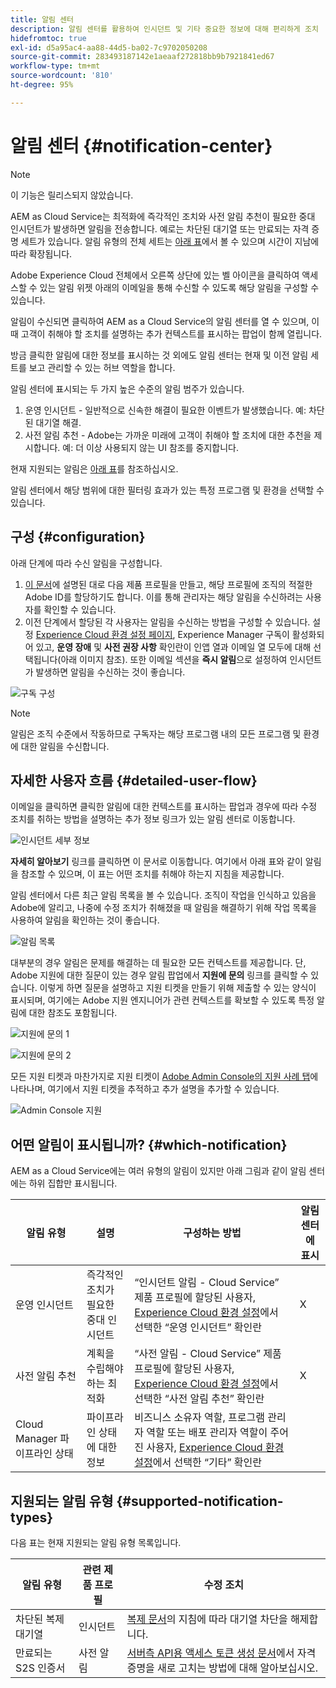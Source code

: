 ```yaml
---
title: 알림 센터
description: 알림 센터를 활용하여 인시던트 및 기타 중요한 정보에 대해 편리하게 조치
hidefromtoc: true
exl-id: d5a95ac4-aa88-44d5-ba02-7c9702050208
source-git-commit: 283493187142e1aeaaf272818bb9b7921841ed67
workflow-type: tm+mt
source-wordcount: '810'
ht-degree: 95%

---
```


# 알림 센터 {#notification-center}

>[!NOTE]
>이 기능은 릴리스되지 않았습니다.

AEM as Cloud Service는 최적화에 즉각적인 조치와 사전 알림 추천이 필요한 중대 인시던트가 발생하면 알림을 전송합니다. 예로는 차단된 대기열 또는 만료되는 자격 증명 세트가 있습니다. 알림 유형의 전체 세트는 [아래 표](#supported-notification-types)에서 볼 수 있으며 시간이 지남에 따라 확장됩니다.

Adobe Experience Cloud 전체에서 오른쪽 상단에 있는 벨 아이콘을 클릭하여 액세스할 수 있는 알림 위젯 아래의 이메일을 통해 수신할 수 있도록 해당 알림을 구성할 수 있습니다.

알림이 수신되면 클릭하여 AEM as a Cloud Service의 알림 센터를 열 수 있으며, 이때 고객이 취해야 할 조치를 설명하는 추가 컨텍스트를 표시하는 팝업이 함께 열립니다.

방금 클릭한 알림에 대한 정보를 표시하는 것 외에도 알림 센터는 현재 및 이전 알림 세트를 보고 관리할 수 있는 허브 역할을 합니다. <!-- It can be accessed directly at the url TBD (Alexandru: I'm intentionally keeping it TBD for now so customers don't find it) -->

알림 센터에 표시되는 두 가지 높은 수준의 알림 범주가 있습니다.

1. 운영 인시던트 - 일반적으로 신속한 해결이 필요한 이벤트가 발생했습니다. 예: 차단된 대기열 해결.
1. 사전 알림 추천 - Adobe는 가까운 미래에 고객이 취해야 할 조치에 대한 추천을 제시합니다. 예: 더 이상 사용되지 않는 UI 참조를 중지합니다.

현재 지원되는 알림은 [아래 표](#supported-notification-types)를 참조하십시오.

알림 센터에서 해당 범위에 대한 필터링 효과가 있는 특정 프로그램 및 환경을 선택할 수 있습니다.

## 구성 {#configuration}

아래 단계에 따라 수신 알림을 구성합니다.

1. [이 문서](/help/journey-onboarding/notification-profiles.md)에 설명된 대로 다음 제품 프로필을 만들고, 해당 프로필에 조직의 적절한 Adobe ID를 할당하기도 합니다. 이를 통해 관리자는 해당 알림을 수신하려는 사용자를 확인할 수 있습니다.
1. 이전 단계에서 할당된 각 사용자는 알림을 수신하는 방법을 구성할 수 있습니다. 설정 [Experience Cloud 환경 설정 페이지](https://experience.adobe.com/preferences/notification-section), Experience Manager 구독이 활성화되어 있고, **운영 장애** 및 **사전 권장 사항** 확인란이 인앱 열과 이메일 열 모두에 대해 선택됩니다(아래 이미지 참조). 또한 이메일 섹션을 **즉시 알림**&#x200B;으로 설정하여 인시던트가 발생하면 알림을 수신하는 것이 좋습니다.

![구독 구성](/help/operations/assets/configure-subscriptions.png)

>[!NOTE]
>알림은 조직 수준에서 작동하므로 구독자는 해당 프로그램 내의 모든 프로그램 및 환경에 대한 알림을 수신합니다.

## 자세한 사용자 흐름 {#detailed-user-flow}

이메일을 클릭하면 클릭한 알림에 대한 컨텍스트를 표시하는 팝업과 경우에 따라 수정 조치를 취하는 방법을 설명하는 추가 정보 링크가 있는 알림 센터로 이동합니다.

![인시던트 세부 정보](/help/operations/assets/incident-details.png)

**자세히 알아보기** 링크를 클릭하면 이 문서로 이동합니다. 여기에서 아래 표와 같이 알림을 참조할 수 있으며, 이 표는 어떤 조치를 취해야 하는지 지침을 제공합니다.

알림 센터에서 다른 최근 알림 목록을 볼 수 있습니다. 조직이 작업을 인식하고 있음을 Adobe에 알리고, 나중에 수정 조치가 취해졌을 때 알림을 해결하기 위해 작업 목록을 사용하여 알림을 확인하는 것이 좋습니다.

![알림 목록](/help/operations/assets/notification-list.png)

대부분의 경우 알림은 문제를 해결하는 데 필요한 모든 컨텍스트를 제공합니다. 단, Adobe 지원에 대한 질문이 있는 경우 알림 팝업에서 **지원에 문의** 링크를 클릭할 수 있습니다. 이렇게 하면 질문을 설명하고 지원 티켓을 만들기 위해 제출할 수 있는 양식이 표시되며, 여기에는 Adobe 지원 엔지니어가 관련 컨텍스트를 확보할 수 있도록 특정 알림에 대한 참조도 포함됩니다.

![지원에 문의 1](/help/operations/assets/contact-support1.png)

![지원에 문의 2](/help/operations/assets/contact-support2.png)

모든 지원 티켓과 마찬가지로 지원 티켓이 [Adobe Admin Console의 지원 사례 탭](https://helpx.adobe.com/enterprise/using/support-for-enterprise.html)에 나타나며, 여기에서 지원 티켓을 추적하고 추가 설명을 추가할 수 있습니다.

![Admin Console 지원](/help/operations/assets/admin-console-support.png)

## 어떤 알림이 표시됩니까? {#which-notification}

AEM as a Cloud Service에는 여러 유형의 알림이 있지만 아래 그림과 같이 알림 센터에는 하위 집합만 표시됩니다.

| 알림 유형 | 설명 | 구성하는 방법 | 알림 센터에 표시 |
|---|---|---|---|
| 운영 인시던트 | 즉각적인 조치가 필요한 중대 인시던트 | “인시던트 알림 - Cloud Service” 제품 프로필에 할당된 사용자, [Experience Cloud 환경 설정](https://experience.adobe.com/preferences)에서 선택한 “운영 인시던트” 확인란 | X |
| 사전 알림 추천 | 계획을 수립해야 하는 최적화 | “사전 알림 - Cloud Service” 제품 프로필에 할당된 사용자, [Experience Cloud 환경 설정](https://experience.adobe.com/preferences)에서 선택한 “사전 알림 추천” 확인란 | X |
| Cloud Manager 파이프라인 상태 | 파이프라인 상태에 대한 정보 | 비즈니스 소유자 역할, 프로그램 관리자 역할 또는 배포 관리자 역할이 주어진 사용자, [Experience Cloud 환경 설정](https://experience.adobe.com/preferences)에서 선택한 “기타” 확인란 |  |

## 지원되는 알림 유형 {#supported-notification-types}

다음 표는 현재 지원되는 알림 유형 목록입니다.

| 알림 유형 | 관련 제품 프로필 | 수정 조치 |
|---|---|---|
| 차단된 복제 대기열 | 인시던트 | [복제 문서](/help/operations/replication.md#troubleshooting)의 지침에 따라 대기열 차단을 해제합니다. |
| 만료되는 S2S 인증서 | 사전 알림 | [서버측 API용 액세스 토큰 생성 문서](/help/implementing/developing/introduction/generating-access-tokens-for-server-side-apis.md#refresh-credentials)에서 자격 증명을 새로 고치는 방법에 대해 알아보십시오. |

